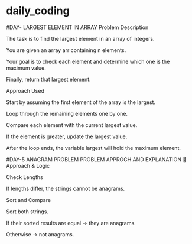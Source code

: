 # daily_coding
#DAY- LARGEST ELEMENT IN ARRAY
Problem Description

The task is to find the largest element in an array of integers.

You are given an array arr containing n elements.

Your goal is to check each element and determine which one is the maximum value.

Finally, return that largest element.

Approach Used

Start by assuming the first element of the array is the largest.

Loop through the remaining elements one by one.

Compare each element with the current largest value.

If the element is greater, update the largest value.

After the loop ends, the variable largest will hold the maximum element.

#DAY-5
ANAGRAM PROBLEM 
PROBLEM APPROCH AND EXPLANATION
🧠 Approach & Logic

Check Lengths

If lengths differ, the strings cannot be anagrams.

Sort and Compare

Sort both strings.

If their sorted results are equal → they are anagrams.

Otherwise → not anagrams.
